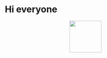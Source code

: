 # Hi everyone
<div id="header" align="center">
  <img src="https://media.giphy.com/media/VRKheDy4DkBMrQm66p/giphy-downsized-large.gif" width="100"/>
</div>
